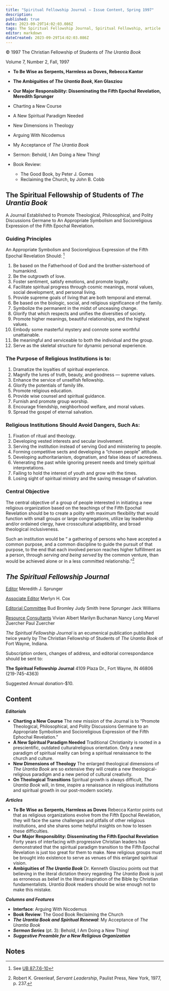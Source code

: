 ```yaml
---
title: "Spiritual Fellowship Journal — Issue Content, Spring 1997"
description: 
published: true
date: 2023-09-29T14:02:03.086Z
tags: The Spiritual Fellowship Journal, Spiritual Fellowship, article
editor: markdown
dateCreated: 2023-09-29T14:02:03.086Z
---
```


<p class="v-card v-sheet theme--light gray lighten-3 px-2">© 1997 The Christian Fellowship of Students of <i>The Urantia Book</i></p>

Volume 7, Number 2, Fall, 1997

- **To Be Wise as Serpents, Harmless as Doves, Rebecca Kantor**
- **The Ambiguities of _The Urantia Book_, Ken Glasziou**
- **Our Major Responsibility: Disseminating the Fifth Epochal Revelation, Meredith Sprunger**

- Charting a New Course
- A New Spiritual Paradigm Needed
- New Dimensions in Theology
- Arguing With Nicodemus
- My Acceptance of _The Urantia Book_
- Sermon: Behold, I Am Doing a New Thing!
- Book Review: 
    - The Good Book, by Peter J. Gomes
    - Reclaiming the Church, by John B. Cobb

## The Spiritual Fellowship of Students of _The Urantia Book_

A Journal Established to Promote Theological, Philosophical, and Polity Discussions Germane to An Appropriate Symbolism and Socioreligious Expression of the Fifth Epochal Revelation.

### Guiding Principles 

An Appropriate Symbolism and Socioreligious Expression of the Fifth Epochal Revelation Should: [^1] 

1. Be based on the Fatherhood of God and the brother-sisterhood of humankind.
2. Be the outgrowth of love.
3. Foster sentiment, satisfy emotions, and promote loyalty.
4. Facilitate spiritual progress through cosmic meanings, moral values, social development, and personal living.
5. Provide supreme goals of living that are both temporal and eternal.
6. Be based on the biologic, social, and religious significance of the family.
7. Symbolize the permanent in the midst of unceasing change.
8. Glorify that which respects and unifies the diversities of society.
9. Promote higher meanings, beautiful relationships, and the highest values.
10. Embody some masterful mystery and connote some worthful unattainable.
11. Be meaningful and serviceable to both the individual and the group.
12. Serve as the skeletal structure for dynamic personal experience.

### The Purpose of Religious Institutions is to:

1. Dramatize the loyalties of spiritual experience.
2. Magnify the lures of truth, beauty, and goodness — supreme values.
3. Enhance the service of unselfish fellowship.
4. Glorify the potentials of family life.
5. Promote religious education.
6. Provide wise counsel and spiritual guidance.
7. Furnish and promote group worship.
8. Encourage friendship, neighborhood welfare, and moral values.
9. Spread the gospel of eternal salvation.

### Religious Institutions Should Avoid Dangers, Such As:

1. Fixation of ritual and theology.
2. Developing vested interests and secular involvement.
3. Serving the institution instead of serving God and ministering to people.
4. Forming competitive sects and developing a “chosen people” attitude.
5. Developing authoritarianism, dogmatism, and false ideas of sacredness.
6. Venerating the past while ignoring present needs and timely spiritual interpretations.
7. Failing to hold the interest of youth and grow with the times.
8. Losing sight of spiritual ministry and the saving message of salvation.

### Central Objective

The central objective of a group of people interested in initiating a new religious organization based on the teachings of the Fifth Epochal Revelation should be to create a polity with maximum flexibility that would function with small groups or large congregations, utilize lay leadership and/or ordained clergy, have crosscultural adaptibility, and broad theological inclusiveness.

Such an institution would be “ a gathering of persons who have accepted a common purpose, and a common discipline to guide the pursuit of that purpose, to the end that each involved person reaches higher fulfillment as a person, through _serving and being served_ by the common venture, than would be achieved alone or in a less committed relationship.”[^2]

## _The Spiritual Fellowship Journal_

<ins>Editor</ins>
Meredith J. Sprunger

<ins>Associate Editor</ins>
Merlyn H. Cox

<ins>Editorial Committee</ins>
Bud Bromley
Judy Smith
Irene Sprunger
Jack Williams

<ins>Resource Consultants</ins>
Vivian Albert
Marilyn Buchanan
Nancy Long
Marvel Zuercher
Paul Zuercher

_The Spiritual Fellowship Journal_ is an ecumenical publication published twice yearly by The Christian Fellowship of Students of _The Urantia Book_ of Fort Wayne, Indiana.

Subscription orders, changes of address, and editorial correspondance should be sent to:

__The Spiritual Fellowship Journal__
4109 Plaza Dr.,
Fort Wayne, IN 46806
(219-745-4363)

Suggested Annual donation-\$10.

## Content

***Editorials***

- **Charting a New Course**
    The new mission of the Journal is to “Promote Theological, Philosophical, and Polity Discussions Germane to an Appropriate Symbolism and Socioreligious Expression of the Fifth Ephochal Revelation.”
- **A New Spiritual Paradigm Needed**
    Traditional Christianity is rooted in a prescientific, outdated culturalreligious orientation. Only a new paradigm of spiritual reality can bring a spiritual renaissance to the church and culture.
- **New Dimensions of Theology**
    The enlarged theological dimensions of _The Urantia Book_ are so extensive they will create a new theological-religious paradigm and a new period of cultural creativity.
- **On Theological Transitions**
    Spiritual growth is always difficult, _The Urantia Book_ will, in time, inspire a renaissance in religious institutions and spiritual growth in our post-modern society.

***Articles***

- **To Be Wise as Serpents, Harmless as Doves**
    Rebecca Kantor points out that as religious organizations evolve from the Fifth Epochal Revelation, they will face the same challenges and pitfalls of other religious institutions, and she shares some helpful insights on how to lessen these difficulties.
- **Our Major Responsiblity: Disseminating the Fifth Epochal Revelation**
    Forty years of interfacing with progressive Christian leaders has demonstrated that the spiritual paradigm transition to the Fifth Epochal Revelation is just too great for them to make. New religious groups must be brought into existence to serve as venues of this enlarged spiritual vision.
- **Ambiguities of _The Urantia Book_**
    Dr. Kenneth Glasziou points out that believing in the literal dictation theory regarding _The Urantia Book_ is just as erroneous as belief in the literal inspiration of the Bible by Christian fundamentalists. _Urantia Book_ readers should be wise enough not to make this mistake.

***Columns and Features***

- **Interface**: Arguing With Nicodemus
- **Book Review**: The Good Book
    Reclaiming the Church
- ***The Urantia Book and Spiritual Renewal***:
    My Acceptance of _The Urantia Book_
- ***Sermon Series*** (pt. 3): Behold, I Am Doing a New Thing!
- ***Suggestive Preamble for a New Religious Organization***

## Notes

[^1]: See [UB 87:7.6-10](/en/The_Urantia_Book/87#p7_6)

[^2]: Robert K. Greenleaf, _Servant Leadership_, Paulist Press, New York, 1977, p. 237.